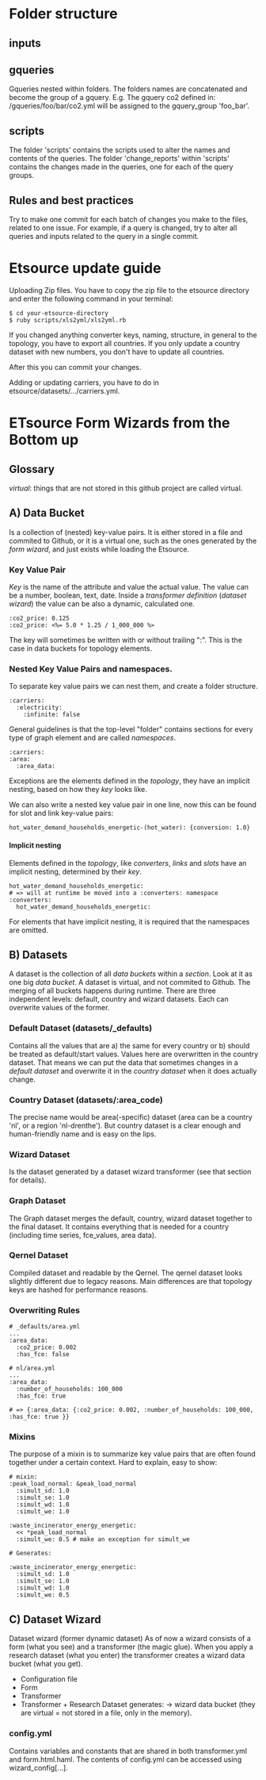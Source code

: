 Folder structure
================

inputs
-------

gqueries
---------
Gqueries nested within folders. The folders names are concatenated and become the group of a gquery. E.g. The gquery co2 defined in: /gqueries/foo/bar/co2.yml will be assigned to the gquery_group 'foo_bar'.

scripts
--------
The folder 'scripts' contains the scripts used to alter the names and contents of the queries.
The folder 'change_reports' within 'scripts' contains the changes made in the queries, one for each of the query groups.

Rules and best practices
------------------------
Try to make one commit for each batch of changes you make to the files, related to one issue.
For example, if a query is changed, try to alter all queries and inputs related to the query in a single commit.

# Etsource update guide

Uploading Zip files. You have to copy the zip file to the etsource directory and enter the following command in your terminal:

    $ cd your-etsource-directory
    $ ruby scripts/xls2yml/xls2yml.rb

If you changed anything converter keys, naming, structure, in general to the topology, you have to export all countries. If you only update a country dataset with new numbers, you don't have to update all countries.

After this you can commit your changes. 

Adding or updating carriers, you have to do in etsource/datasets/.../carriers.yml. 


# ETsource Form Wizards from the Bottom up

## Glossary

_virtual_: things that are not stored in this github project are called virtual. 

## A) Data Bucket

Is a collection of (nested) key-value pairs. It is either stored in a file and commited to Github, or it is a virtual one, such as the ones generated by the _form wizard_, and just exists while loading the Etsource. 

### Key Value Pair

_Key_ is the name of the attribute and value the actual value. The value can be a number, boolean, text, date. Inside a _transformer definition_ (_dataset wizard_) the value can be also a dynamic, calculated one. 

    :co2_price: 0.125
    :co2_price: <%= 5.0 * 1.25 / 1_000_000 %>

The key will sometimes be written with or without trailing ":". This is the case in data buckets for topology elements.

### Nested Key Value Pairs and namespaces.

To separate key value pairs we can nest them, and create a folder structure.

    :carriers:
      :electricity:
        :infinite: false

General guidelines is that the top-level "folder" contains sections for every type of graph element and are called _namespaces_.

    :carriers:
    :area:
      :area_data:

Exceptions are the elements defined in the _topology_, they have an implicit nesting, based on how they _key_ looks like. 

We can also write a nested key value pair in one line, now this can be found for slot and link key-value pairs:
    
    hot_water_demand_households_energetic-(hot_water): {conversion: 1.0}

#### Implicit nesting

Elements defined in the _topology_, like _converters_, _links_ and _slots_ have an implicit nesting, determined by their _key_. 

    hot_water_demand_households_energetic:
    # => will at runtime be moved into a :converters: namespace
    :converters:
      hot_water_demand_households_energetic:

For elements that have implicit nesting, it is required that the namespaces are omitted.


## B) Datasets

A dataset is the collection of all _data buckets_ within a _section_. Look at it as one big _data bucket_. A dataset is virtual, and not commited to Github. The merging of all buckets happens during runtime. There are three independent levels: default, country and wizard datasets. Each can overwrite values of the former. 

### Default Dataset (datasets/_defaults)

Contains all the values that are a) the same for every country or b) should be treated as default/start values. Values here are overwritten in the country dataset. That means we can put the data that sometimes changes in a _default dataset_ and overwrite it in the _country dataset_ when it does actually change.

### Country Dataset (datasets/:area_code)

The precise name would be area(-specific) dataset (area can be a country 'nl', or a region 'nl-drenthe'). But country dataset is a clear enough and human-friendly name and is easy on the lips.

### Wizard Dataset

Is the dataset generated by a dataset wizard transformer (see that section for details).

### Graph Dataset

The Graph dataset merges the default, country, wizard dataset together to the final dataset. It contains everything that is needed for a country (including time series, fce_values, area data).

### Qernel Dataset

Compiled dataset and readable by the Qernel. The qernel dataset looks slightly different due to legacy reasons. Main differences are that topology keys are hashed for performance reasons. 

### Overwriting Rules

    # _defaults/area.yml
    ...
    :area_data:
      :co2_price: 0.002
      :has_fce: false

    # nl/area.yml
    ...
    :area_data:
      :number_of_households: 100_000
      :has_fce: true

    # => {:area_data: {:co2_price: 0.002, :number_of_households: 100_000, :has_fce: true }}


### Mixins

The purpose of a mixin is to summarize key value pairs that are often found together under a certain context. Hard to explain, easy to show:

    # mixin:
    :peak_load_normal: &peak_load_normal
      :simult_sd: 1.0
      :simult_se: 1.0
      :simult_wd: 1.0
      :simult_we: 1.0

    :waste_incinerator_energy_energetic:
      << *peak_load_normal
      :simult_we: 0.5 # make an exception for simult_we

    # Generates:
    
    :waste_incinerator_energy_energetic:
      :simult_sd: 1.0
      :simult_se: 1.0
      :simult_wd: 1.0
      :simult_we: 0.5


## C) Dataset Wizard

Dataset wizard (former dynamic dataset)
As of now a wizard consists of a form (what you see) and a transformer (the magic glue). When you apply a research dataset (what you enter) the transformer creates a wizard data bucket (what you get). 

- Configuration file
- Form
- Transformer
- Transformer + Research Dataset generates:
-> wizard data bucket (they are virtual = not stored in a file, only in the memory).

### config.yml

Contains variables and constants that are shared in both transformer.yml and form.html.haml. The contents of config.yml can be accessed using wizard_config[...]. 




